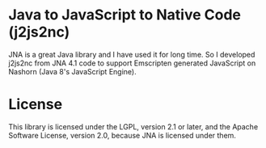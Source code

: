 Java to JavaScript to Native Code (j2js2nc)
===========================================

JNA is a great Java library and I have used it for long time.
So I developed j2js2nc from JNA 4.1 code to support Emscripten generated JavaScript on Nashorn (Java 8's JavaScript Engine).
 
License
=======

This library is licensed under the LGPL, version 2.1 or later, and the Apache Software License, version 2.0, because JNA is licensed under them.
